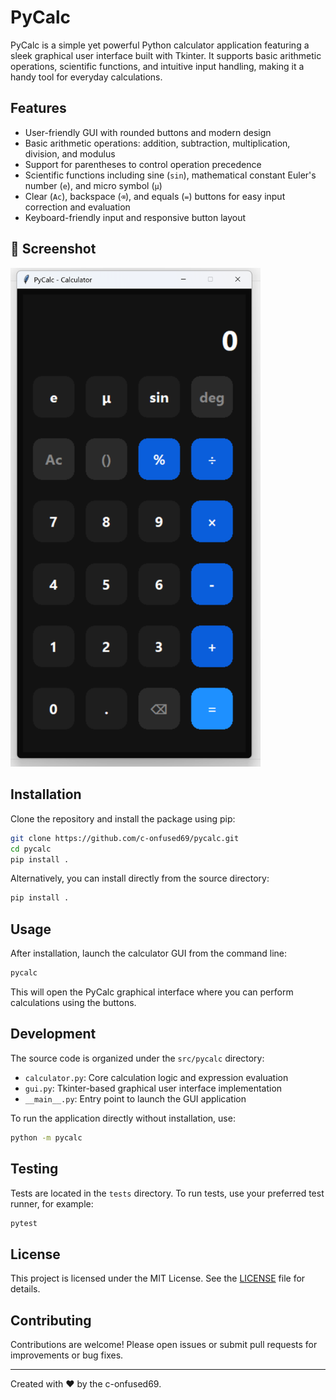 # PyCalc

PyCalc is a simple yet powerful Python calculator application featuring a sleek graphical user interface built with Tkinter. It supports basic arithmetic operations, scientific functions, and intuitive input handling, making it a handy tool for everyday calculations.

## Features

- User-friendly GUI with rounded buttons and modern design
- Basic arithmetic operations: addition, subtraction, multiplication, division, and modulus
- Support for parentheses to control operation precedence
- Scientific functions including sine (`sin`), mathematical constant Euler's number (`e`), and micro symbol (`μ`)
- Clear (`Ac`), backspace (`⌫`), and equals (`=`) buttons for easy input correction and evaluation
- Keyboard-friendly input and responsive button layout

## 📸 Screenshot

<img src="./screenshots/image.png" alt="Screenshot" width="400"/>

## Installation

Clone the repository and install the package using pip:

```bash
git clone https://github.com/c-onfused69/pycalc.git
cd pycalc
pip install .
```

Alternatively, you can install directly from the source directory:

```bash
pip install .
```

## Usage

After installation, launch the calculator GUI from the command line:

```bash
pycalc
```

This will open the PyCalc graphical interface where you can perform calculations using the buttons.

## Development

The source code is organized under the `src/pycalc` directory:

- `calculator.py`: Core calculation logic and expression evaluation
- `gui.py`: Tkinter-based graphical user interface implementation
- `__main__.py`: Entry point to launch the GUI application

To run the application directly without installation, use:

```bash
python -m pycalc
```

## Testing

Tests are located in the `tests` directory. To run tests, use your preferred test runner, for example:

```bash
pytest
```

## License

This project is licensed under the MIT License. See the [LICENSE](LICENSE) file for details.

## Contributing

Contributions are welcome! Please open issues or submit pull requests for improvements or bug fixes.

---

Created with ❤️ by the c-onfused69.
